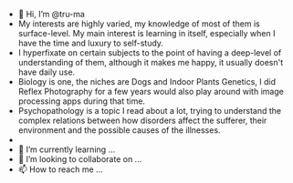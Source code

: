 - 👋 Hi, I’m @tru-ma
- My interests are highly varied, my knowledge of most of them is surface-level. My main interest is learning in itself, especially when I have the time and luxury to self-study.
- I hyperfixate on certain subjects to the point of having a deep-level of understanding of them, although it makes me happy, it usually doesn't have daily use.
- Biology is one, the niches are Dogs and Indoor Plants Genetics, I did Reflex Photography for a few years would also play around with image processing apps during that time.
- Psychopathology is a topic I read about a lot, trying to understand the complex relations between how disorders affect the sufferer, their environment and the possible causes of the illnesses.
- 
- 🌱 I’m currently learning ...
- 💞️ I’m looking to collaborate on ...
- 📫 How to reach me ...

<!---
tru-ma/tru-ma is a ✨ special ✨ repository because its `README.md` (this file) appears on your GitHub profile.
You can click the Preview link to take a look at your changes.
--->
